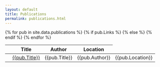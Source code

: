 ```yaml
---
layout: default
title: Publications
permalink: publications.html
---
```



<div class="table-responsive">
<table class="table table-hover w-auto">
  <thead class="thead-dark">
    <tr>
	  <th scope="col"></th>
      <th scope="col">Title</th>
      <th scope="col">Author</th>
      <th scope="col">Location</th>
    </tr>
  </thead>
  
  <tbody>
  {% for pub in site.data.publications %}
    <tr>
      <th scope="row"></th>
      {% if pub.Links %}
        <td><a href="{{pub.Links}}" target="_blank">{{pub.Title}}</a></td>
      {% else %}
        <td>{{pub.Title}}</td>
      {% endif %}
      <td>{{pub.Author}}</td>
      <td>{{pub.Location}}</td>
    </tr>
   {% endfor %}
  </tbody>
</table>
</div>
